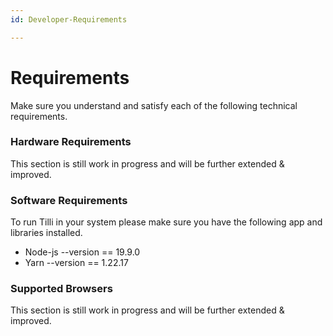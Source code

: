 ```yaml
---
id: Developer-Requirements

---
```


# Requirements

Make sure you understand and satisfy each of the following technical requirements.

### Hardware Requirements

This section is still work in progress and will be further extended & improved.

### Software Requirements

To run Tilli in your system please make sure you have the following app and libraries installed.

- Node-js --version == 19.9.0
- Yarn --version == 1.22.17


### Supported Browsers

This section is still work in progress and will be further extended & improved.



